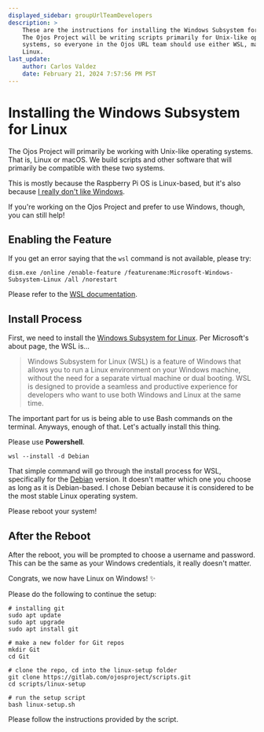 ```yaml
---
displayed_sidebar: groupUrlTeamDevelopers
description: >
    These are the instructions for installing the Windows Subsystem for Linux.
    The Ojos Project will be writing scripts primarily for Unix-like operating
    systems, so everyone in the Ojos URL team should use either WSL, macOS, or
    Linux.
last_update:
    author: Carlos Valdez
    date: February 21, 2024 7:57:56 PM PST
---
```


# Installing the Windows Subsystem for Linux

The Ojos Project will primarily be working with Unix-like operating systems.
That is, Linux or macOS. We build scripts and other software that will primarily
be compatible with these two systems.

This is mostly because the Raspberry Pi OS is Linux-based, but it's also because
[I really don't like Windows](https://www.youtube.com/watch?v=moYwK0YMFjQ).

If you're working on the Ojos Project and
prefer to use Windows, though, you can still help!

## Enabling the Feature

If you get an error saying that the `wsl` command is not available, please try:

```shell
dism.exe /online /enable-feature /featurename:Microsoft-Windows-Subsystem-Linux /all /norestart
```

Please refer to the
[WSL documentation](https://learn.microsoft.com/en-us/windows/wsl/install-manual#step-1---enable-the-windows-subsystem-for-linux).

## Install Process

First, we need to install the
[Windows Subsystem for Linux](https://learn.microsoft.com/en-us/windows/wsl/about).
Per Microsoft's about page, the WSL is...

> Windows Subsystem for Linux (WSL) is a feature of Windows that allows you to run a Linux environment on your Windows machine, without the need for a separate virtual machine or dual booting. WSL is designed to provide a seamless and productive experience for developers who want to use both Windows and Linux at the same time.

The important part for us is being able to use Bash commands on the terminal.
Anyways, enough of that. Let's actually install this thing.

Please use **Powershell**.

```shell
wsl --install -d Debian
```

That simple command will go through the install process for WSL, specifically
for the [Debian](https://debian.org/) version. It doesn't matter which one you
choose as long as it is Debian-based. I chose Debian because it is considered
to be the most stable Linux operating system.

Please reboot your system!

## After the Reboot

After the reboot, you will be prompted to choose a username and password. This
can be the same as your Windows credentials, it really doesn't matter.

Congrats, we now have Linux on Windows! ✨

Please do the following to continue the setup:

```shell
# installing git
sudo apt update
sudo apt upgrade
sudo apt install git

# make a new folder for Git repos
mkdir Git
cd Git

# clone the repo, cd into the linux-setup folder
git clone https://gitlab.com/ojosproject/scripts.git
cd scripts/linux-setup

# run the setup script
bash linux-setup.sh
```

Please follow the instructions provided by the script.
